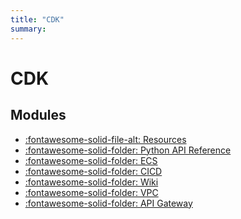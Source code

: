 ```yaml
---
title: "CDK"
summary:
---
```


CDK
===


Modules
---

- [:fontawesome-solid-file-alt: Resources](01-resources.md)
- [:fontawesome-solid-folder: Python API
    Reference](python-api-reference/index.md)
- [:fontawesome-solid-folder: ECS](ecs/index.md)
- [:fontawesome-solid-folder: CICD](cicd/index.md)
- [:fontawesome-solid-folder: Wiki](wiki/index.md)
- [:fontawesome-solid-folder: VPC](vpc/index.md)
- [:fontawesome-solid-folder: API Gateway](api-gateway/index.md)
